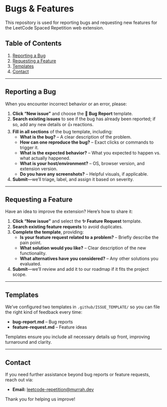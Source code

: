 # Bugs & Features

This repository is used for reporting bugs and requesting new features for the LeetCode Spaced Repetition web extension.

## Table of Contents

1. [Reporting a Bug](#reporting-a-bug)  
2. [Requesting a Feature](#requesting-a-feature)  
3. [Templates](#templates)  
4. [Contact](#contact)  

---

## Reporting a Bug

When you encounter incorrect behavior or an error, please:

1. **Click “New issue”** and choose the **🐛 Bug Report** template.  
2. **Search existing issues** to see if the bug has already been reported; if so, add any new details or 👍 reactions.  
3. **Fill in all sections** of the bug template, including:  
   * **What is the bug?** – A clear description of the problem.  
   * **How can one reproduce the bug?** – Exact clicks or commands to trigger it.  
   * **What is the expected behavior?** – What you expected to happen vs. what actually happened.  
   * **What is your host/environment?** – OS, browser version, and extension version.  
   * **Do you have any screenshots?** – Helpful visuals, if applicable.  
4. **Submit**—we’ll triage, label, and assign it based on severity.

---

## Requesting a Feature

Have an idea to improve the extension? Here’s how to share it:

1. **Click “New issue”** and select the **✨ Feature Request** template.  
2. **Search existing feature requests** to avoid duplicates.  
3. **Complete the template**, providing:  
   * **Is your feature request related to a problem?** – Briefly describe the pain point.  
   * **What solution would you like?** – Clear description of the new functionality.  
   * **What alternatives have you considered?** – Any other solutions you evaluated.  
4. **Submit**—we’ll review and add it to our roadmap if it fits the project scope.

---

## Templates

We’ve configured two templates in `.github/ISSUE_TEMPLATE/` so you can file the right kind of feedback every time:

* **bug-report.md** – Bug reports  
* **feature-request.md** – Feature ideas  

Templates ensure you include all necessary details up front, improving turnaround and clarity.

---

## Contact

If you need further assistance beyond bug reports or feature requests, reach out via:

* **Email:** [leetcode-repetition@murrah.dev](mailto:leetcode-repetition@murrah.dev)

Thank you for helping us improve!
